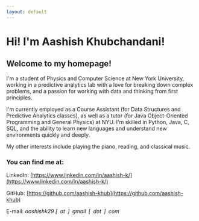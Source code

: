 ```yaml
---
layout: default
---
```

# Hi! I'm Aashish Khubchandani! 

## Welcome to my homepage! 

I'm a student of Physics and Computer Science at New York University, working in a predictive analytics lab with a love for breaking down complex problems, and a passion for working with data and thinking from first principles.

I'm currently employed as a Course Assistant (for Data Structures and Predictive Analytics classes), as well as a tutor (for Java Object-Oriented Programming and General Physics) at NYU. I'm skilled in Python, Java, C, SQL, and the ability to learn new languages and understand new environments quickly and deeply.

My other interests include playing the piano, reading, and classical music. 

### You can find me at:

LinkedIn: [https://www.linkedin.com/in/aashish-k/](https://www.linkedin.com/in/aashish-k/)

GitHub: [https://github.com/aashish-khub](https://github.com/aashish-khub)

E-mail: *aashishk29 [ at ] gmail [ dot ] com*
